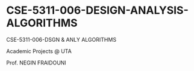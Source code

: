 # CSE-5311-006-DESIGN-ANALYSIS-ALGORITHMS
CSE-5311-006-DSGN &amp; ANLY ALGORITHMS

Academic Projects @ UTA

Prof. NEGIN FRAIDOUNI
